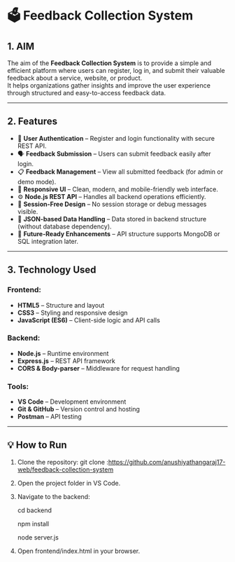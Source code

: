 # 🗳️ Feedback Collection System

## 1. AIM
The aim of the **Feedback Collection System** is to provide a simple and efficient platform where users can register, log in, and submit their valuable feedback about a service, website, or product.  
It helps organizations gather insights and improve the user experience through structured and easy-to-access feedback data.

---

## 2. Features
- 🔐 **User Authentication** – Register and login functionality with secure REST API.
- 🗣️ **Feedback Submission** – Users can submit feedback easily after login.
- 📋 **Feedback Management** – View all submitted feedback (for admin or demo mode).
- 🎨 **Responsive UI** – Clean, modern, and mobile-friendly web interface.
- ⚙️ **Node.js REST API** – Handles all backend operations efficiently.
- 🚫 **Session-Free Design** – No session storage or debug messages visible.
- 💾 **JSON-based Data Handling** – Data stored in backend structure (without database dependency).
- 🚀 **Future-Ready Enhancements** – API structure supports MongoDB or SQL integration later.

---

## 3. Technology Used
### Frontend:
- **HTML5** – Structure and layout  
- **CSS3** – Styling and responsive design  
- **JavaScript (ES6)** – Client-side logic and API calls  

### Backend:
- **Node.js** – Runtime environment  
- **Express.js** – REST API framework  
- **CORS & Body-parser** – Middleware for request handling  

### Tools:
- **VS Code** – Development environment  
- **Git & GitHub** – Version control and hosting  
- **Postman** – API testing  

---

## 💡 How to Run
1. Clone the repository:
   git clone :https://github.com/anushiyathangaraj17-web/feedback-collection-system




2. Open the project folder in VS Code.

3. Navigate to the backend:

   cd backend
   
   npm install
   
   node server.js

5. Open frontend/index.html in your browser.
